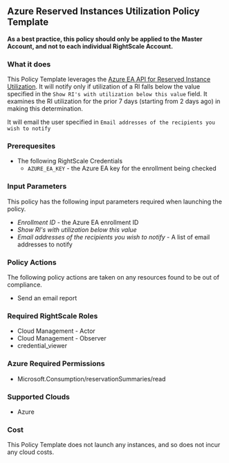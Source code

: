 ## Azure Reserved Instances Utilization Policy Template

**As a best practice, this policy should only be applied to the Master Account, and not to each individual RightScale Account.**

### What it does

This Policy Template leverages the [Azure EA API for Reserved Instance Utilization](https://docs.microsoft.com/en-us/rest/api/billing/enterprise/billing-enterprise-api-reserved-instance-usage#request-for--reserved-instance-usage-summary). It will notify only if utilization of a RI falls below the value specified in the `Show RI's with utilization below this value` field. It examines the RI utilization for the prior 7 days (starting from 2 days ago) in making this determination.

It will email the user specified in `Email addresses of the recipients you wish to notify`

### Prerequesites

- The following RightScale Credentials
  - `AZURE_EA_KEY` - the Azure EA key for the enrollment being checked

### Input Parameters

This policy has the following input parameters required when launching the policy.

- *Enrollment ID* - the Azure EA enrollment ID
- *Show RI's with utilization below this value*
- *Email addresses of the recipients you wish to notify* - A list of email addresses to notify

### Policy Actions

The following policy actions are taken on any resources found to be out of compliance.

- Send an email report

### Required RightScale Roles

- Cloud Management - Actor
- Cloud Management - Observer
- credential_viewer

### Azure Required Permissions

- Microsoft.Consumption/reservationSummaries/read

### Supported Clouds

- Azure

### Cost

This Policy Template does not launch any instances, and so does not incur any cloud costs.
